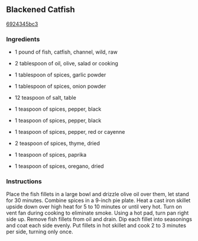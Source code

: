 ## Blackened Catfish

[6924345bc3](http://www.food.com/recipe/blackened-catfish-91450)

### Ingredients

 - 1 pound of fish, catfish, channel, wild, raw

 - 2 tablespoon of oil, olive, salad or cooking

 - 1 tablespoon of spices, garlic powder

 - 1 tablespoon of spices, onion powder

 - 12 teaspoon of salt, table

 - 1 teaspoon of spices, pepper, black

 - 1 teaspoon of spices, pepper, black

 - 1 teaspoon of spices, pepper, red or cayenne

 - 2 teaspoon of spices, thyme, dried

 - 1 teaspoon of spices, paprika

 - 1 teaspoon of spices, oregano, dried

### Instructions

Place the fish fillets in a large bowl and drizzle olive oil over them, let stand for 30 minutes. Combine spices in a 9-inch pie plate. Heat a cast iron skillet upside down over high heat for 5 to 10 minutes or until very hot. Turn on vent fan during cooking to eliminate smoke. Using a hot pad, turn pan right side up. Remove fish fillets from oil and drain. Dip each fillet into seasonings and coat each side evenly. Put fillets in hot skillet and cook 2 to 3 minutes per side, turning only once.